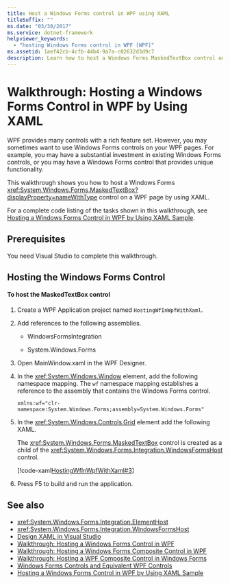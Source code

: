 ```yaml
---
title: Host a Windows Forms control in WPF using XAML
titleSuffix: ""
ms.date: "03/30/2017"
ms.service: dotnet-framework
helpviewer_keywords:
  - "hosting Windows Forms control in WPF [WPF]"
ms.assetid: 1aef42cb-4cfb-44b4-9a7a-c02632d3d9c7
description: Learn how to host a Windows Forms MaskedTextBox control on a Windows Presentation Foundation page by using XAML.
---
```

# Walkthrough: Hosting a Windows Forms Control in WPF by Using XAML

WPF provides many controls with a rich feature set. However, you may sometimes want to use Windows Forms controls on your WPF pages. For example, you may have a substantial investment in existing Windows Forms controls, or you may have a Windows Forms control that provides unique functionality.

This walkthrough shows you how to host a Windows Forms <xref:System.Windows.Forms.MaskedTextBox?displayProperty=nameWithType> control on a WPF page by using XAML.

For a complete code listing of the tasks shown in this walkthrough, see [Hosting a Windows Forms Control in WPF by Using XAML Sample](https://github.com/Microsoft/WPF-Samples/tree/master/Migration%20and%20Interoperability/HostingWfInWpfWithXaml).

## Prerequisites

You need Visual Studio to complete this walkthrough.

## Hosting the Windows Forms Control

#### To host the MaskedTextBox control

1. Create a WPF Application project named `HostingWfInWpfWithXaml`.

2. Add references to the following assemblies.

    - WindowsFormsIntegration

    - System.Windows.Forms

3. Open MainWindow.xaml in the WPF Designer.

4. In the <xref:System.Windows.Window> element, add the following namespace mapping. The `wf` namespace mapping establishes a reference to the assembly that contains the Windows Forms control.

    ```xaml
    xmlns:wf="clr-namespace:System.Windows.Forms;assembly=System.Windows.Forms"
    ```

5. In the <xref:System.Windows.Controls.Grid> element add the following XAML.

     The <xref:System.Windows.Forms.MaskedTextBox> control is created as a child of the <xref:System.Windows.Forms.Integration.WindowsFormsHost> control.

     [!code-xaml[HostingWfInWpfWithXaml#3](~/samples/snippets/csharp/VS_Snippets_Wpf/HostingWfInWpfWithXaml/CSharp/HostingWfInWpf/Window1.xaml#3)]

6. Press F5 to build and run the application.

## See also

- <xref:System.Windows.Forms.Integration.ElementHost>
- <xref:System.Windows.Forms.Integration.WindowsFormsHost>
- [Design XAML in Visual Studio](/visualstudio/xaml-tools/designing-xaml-in-visual-studio)
- [Walkthrough: Hosting a Windows Forms Control in WPF](walkthrough-hosting-a-windows-forms-control-in-wpf.md)
- [Walkthrough: Hosting a Windows Forms Composite Control in WPF](walkthrough-hosting-a-windows-forms-composite-control-in-wpf.md)
- [Walkthrough: Hosting a WPF Composite Control in Windows Forms](walkthrough-hosting-a-wpf-composite-control-in-windows-forms.md)
- [Windows Forms Controls and Equivalent WPF Controls](windows-forms-controls-and-equivalent-wpf-controls.md)
- [Hosting a Windows Forms Control in WPF by Using XAML Sample](https://github.com/Microsoft/WPF-Samples/tree/master/Migration%20and%20Interoperability/HostingWfInWpfWithXaml)
